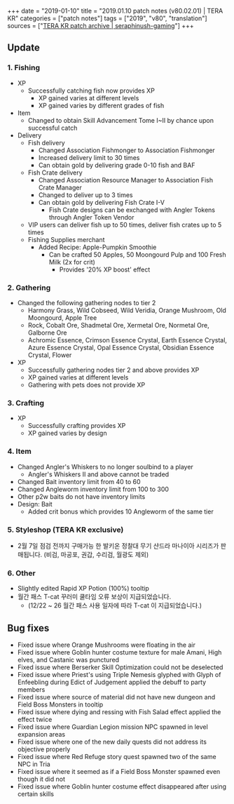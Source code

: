 +++
date = "2019-01-10"
title = "2019.01.10 patch notes (v80.02.01) | TERA KR"
categories = ["patch notes"]
tags = ["2019", "v80", "translation"]
sources = ["[TERA KR patch archive | seraphinush-gaming](/ko/patch/2019/v80-02-01)"]
+++

## Update

### **1.** Fishing
- XP
  - Successfully catching fish now provides XP
    - XP gained varies at different levels
    - XP gained varies by different grades of fish
- Item
  - Changed to obtain Skill Advancement Tome I~II by chance upon successful catch
- Delivery
  - Fish delivery
    - Changed Association Fishmonger to Association Fishmonger
    - Increased delivery limit to 30 times
    - Can obtain gold by delivering grade 0-10 fish and BAF
  - Fish Crate delivery
    - Changed Association Resource Manager to Association Fish Crate Manager
    - Changed to deliver up to 3 times
    - Can obtain gold by delivering Fish Crate I-V
      - Fish Crate designs can be exchanged with Angler Tokens through Angler Token Vendor
  - VIP users can deliver fish up to 50 times, deliver fish crates up to 5 times
  - Fishing Supplies merchant
    - Added Recipe: Apple-Pumpkin Smoothie
      - Can be crafted 50 Apples, 50 Moongourd Pulp and 100 Fresh Milk (2x for crit)
        - Provides '20% XP boost' effect

### **2.** Gathering
- Changed the following gathering nodes to tier 2
  - Harmony Grass, Wild Cobseed, Wild Veridia, Orange Mushroom, Old Moongourd, Apple Tree
  - Rock, Cobalt Ore, Shadmetal Ore, Xermetal Ore, Normetal Ore, Galborne Ore
  - Achromic Essence, Crimson Essence Crystal, Earth Essence Crystal, Azure Essence Crystal, Opal Essence Crystal, Obsidian Essence Crystal, Flower
- XP
  - Successfully gathering nodes tier 2 and above provides XP
  - XP gained varies at different levels
  - Gathering with pets does not provide XP

### **3.** Crafting
- XP
  - Successfully crafting provides XP
  - XP gained varies by design

### **4.** Item
- Changed Angler's Whiskers to no longer soulbind to a player
  - Angler's Whiskers II and above cannot be traded
- Changed Bait inventory limit from 40 to 60
- Changed Angleworm inventory limit from 100 to 300
- Other p2w baits do not have inventory limits
- Design: Bait
  - Added crit bonus which provides 10 Angleworm of the same tier

### **5.** Styleshop (TERA KR exclusive)
- 2월 7일 점검 전까지 구매가능 한 발키온 정찰대 무기 샨드라 마나이아 시리즈가 판매됩니다. (비검, 마공포, 권갑, 수리검, 월광도 제외)

### **6.** Other
- Slightly edited Rapid XP Potion (100%) tooltip
- 월간 패스 T-cat 꾸러미 쿨타임 오류 보상이 지급되었습니다.
  - (12/22 ~ 26 월간 패스 사용 일자에 따라 T-cat 이 지급되었습니다.)

## Bug fixes

- Fixed issue where Orange Mushrooms were floating in the air
- Fixed issue where Goblin hunter costume texture for male Amani, High elves, and Castanic was punctured
- Fixed issue where Berserker Skill Optimization could not be deselected
- Fixed issue where Priest's using Triple Nemesis glyphed with Glyph of Enfeebling during Edict of Judgement applied the debuff to party members
- Fixed issue where source of material did not have new dungeon and Field Boss Monsters in tooltip
- Fixed issue where dying and ressing with Fish Salad effect applied the effect twice
- Fixed issue where Guardian Legion mission NPC spawned in level expansion areas
- Fixed issue where one of the new daily quests did not address its objective properly
- Fixed issue where Red Refuge story quest spawned two of the same NPC in Tria
- Fixed issue where it seemed as if a Field Boss Monster spawned even though it did not
- Fixed issue where Goblin hunter costume effect disappeared after using certain skills

